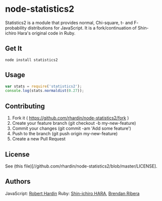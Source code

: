 # node-statistics2
Statistics2 is a module that provides normal, Chi-square, t- and F- probability distributions for JavaScript. It is a fork/continuation of Shin-ichiro Hara's original code in Ruby.

## Get It
`node install statistics2`

## Usage
```javascript
var stats = require('statistics2');
console.log(stats.normaldist(0.27));
```

## Contributing
1. Fork it ( https://github.com/rhardin/node-statistics2/fork )
1. Create your feature branch (git checkout -b my-new-feature)
1. Commit your changes (git commit -am 'Add some feature')
1. Push to the branch (git push origin my-new-feature)
1. Create a new Pull Request

## License
See (this file)[//github.com/rhardin/node-statistics2/blob/master/LICENSE].

## Authors
JavaScript: [Robert Hardin](rob@roberthardin.net)
Ruby: [Shin-ichiro HARA](sinara@blade.nagaokaut.ac.jp), [Brendan Ribera](brendan.ribera@gmail.com)
